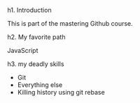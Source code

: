 h1. Introduction

This is part of the mastering Github course.

h2. My favorite path

JavaScript

h3. my deadly skills

* Git
* Everything else
* Killing history using git rebase